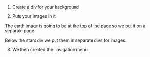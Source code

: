 1. Create a div for your background

  <div id="stars"></div>

2. Puts your images in it.

The earth image is going to be at the top of the page so we put it on a separate page

Below the stars div we put them in separate divs for images.

3.  We then created the navigation menu

